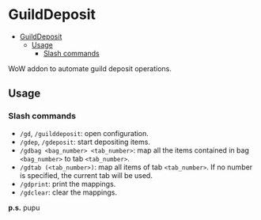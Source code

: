 # GuildDeposit

- [GuildDeposit](#guilddeposit)
  - [Usage](#usage)
    - [Slash commands](#slash-commands)

WoW addon to automate guild deposit operations.

## Usage

### Slash commands

- `/gd`, `/guilddeposit`: open configuration.
- `/gdep`, `/gdeposit`: start depositing items.
- `/gdbag <bag_number> <tab_number>`: map all the items contained in bag `<bag_number>` to tab `<tab_number>`.
- `/gdtab (<tab_number>)`: map all items of tab `<tab_number>`. If no number is specified, the current tab will be used.
- `/gdprint`: print the mappings.
- `/gdclear`: clear the mappings.

**p.s.** pupu
